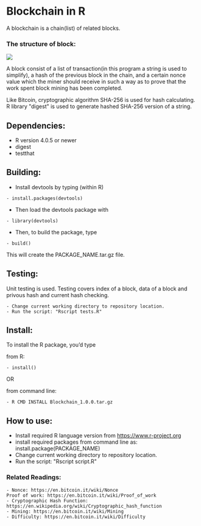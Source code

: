 # Blockchain in R

A blockchain is a chain(list) of related blocks. 

### The structure of block:
![](https://miro.medium.com/max/1364/1*l3q104r2txeX7fC7dLOQUQ.png)

A block consist of a list of transaction(in this program a string is used to simplify),
a hash of the previous block in the chain, and a certain nonce value 
which the miner should receive in such a way as to prove that the work spent
block mining has been completed.

Like Bitcoin, cryptographic algorithm SHA-256 is used for hash calculating.
R library "digest" is used to generate hashed SHA-256 version of a string.

## Dependencies:
- R version 4.0.5 or newer
- digest
- testthat

## Building:

- Install devtools by typing (within R)

```
- install.packages(devtools)
```

- Then load the devtools package with
```
- library(devtools)
```
- Then, to build the package, type
```
- build()
```
This will create the PACKAGE_NAME.tar.gz file.

## Testing:

Unit testing is used. Testing covers index of a block, data of a block and privous hash and current hash checking.

```
- Change current working directory to repository location.
- Run the script: "Rscript tests.R"
```

## Install:
To install the R package, you’d type

from R:
```
- install()
```
OR

from command line:
```
- R CMD INSTALL Blockchain_1.0.0.tar.gz
````

## How to use:
- Install required R language version from https://www.r-project.org
- install required packages from command line as:
install.package(PACKAGE_NAME)
- Change current working directory to repository location.
- Run the script: "Rscript script.R"

### Related Readings:
```
- Nonce: https://en.bitcoin.it/wiki/Nonce
Proof of work: https://en.bitcoin.it/wiki/Proof_of_work
- Cryptographic Hash Function: https://en.wikipedia.org/wiki/Cryptographic_hash_function
- Mining: https://en.bitcoin.it/wiki/Mining
- Difficulty: https://en.bitcoin.it/wiki/Difficulty
```